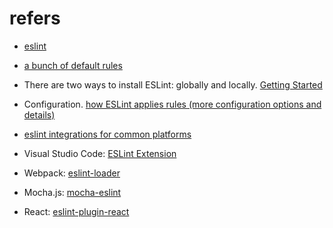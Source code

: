 # refers
- [eslint](https://eslint.org/)

- [a bunch of default rules](https://eslint.org/docs/rules/)

- There are two ways to install ESLint: globally and locally. [Getting Started](https://eslint.org/docs/user-guide/getting-started)

- Configuration. [how ESLint applies rules (more configuration options and details)](https://eslint.org/docs/user-guide/configuring)

- [eslint integrations for common platforms](https://eslint.org/docs/user-guide/integrations)

- Visual Studio Code: [ESLint Extension](https://marketplace.visualstudio.com/items?itemName=dbaeumer.vscode-eslint)

- Webpack: [eslint-loader](https://www.npmjs.com/package/eslint-loader)

- Mocha.js: [mocha-eslint](https://www.npmjs.com/package/mocha-eslint)

- React: [eslint-plugin-react](https://github.com/yannickcr/eslint-plugin-react)



